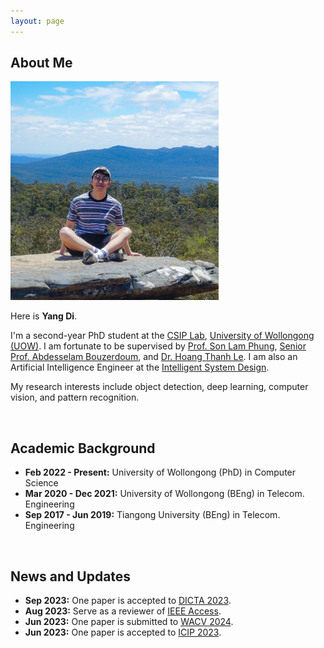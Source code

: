 ```yaml
---
layout: page
---
```


## About Me

<img src="https://github.com/yangdi-cv/yangdi-cv.github.io/blob/main/images/img_me.jpg?raw=true" class="floatpic" height="350">

Here is **Yang Di**.

I'm a second-year PhD student at the [CSIP Lab](https://www.uow.edu.au/engineering-information-sciences/research/signals-information-and-communications-research-institute-sicom/), [University of Wollongong (UOW)](https://www.uow.edu.au/). I am fortunate to be supervised by [Prof. Son Lam Phung](https://scholars.uow.edu.au/lam-phung), [Senior Prof. Abdesselam Bouzerdoum](https://scholars.uow.edu.au/a-bouzerdoum), and [Dr. Hoang Thanh Le](https://scholars.uow.edu.au/thanh-le-hoang). I am also an Artificial Intelligence Engineer at the [Intelligent System Design](https://isd.ai/).

My research interests include object detection, deep learning, computer vision, and pattern recognition. 

<br>

## Academic Background

- **Feb 2022 - Present:** University of Wollongong (PhD) in Computer Science <br>
- **Mar 2020 - Dec 2021:** University of Wollongong (BEng) in Telecom. Engineering
- **Sep 2017 - Jun 2019:** Tiangong University (BEng) in Telecom. Engineering

<br>

## News and Updates

- **Sep 2023:** One paper is accepted to [DICTA 2023](https://www.dictaconference.org/). <br>
- **Aug 2023:** Serve as a reviewer of [IEEE Access](https://ieeeaccess.ieee.org/).
- **Jun 2023:** One paper is submitted to [WACV 2024](https://wacv2024.thecvf.com/).
- **Jun 2023:** One paper is accepted to [ICIP 2023](https://2023.ieeeicip.org/). <br>
